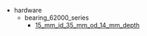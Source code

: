 * hardware
  * bearing_62000_series
    * [15_mm_id_35_mm_od_14_mm_depth](hardware/bearing_62000_series/15_mm_id_35_mm_od_14_mm_depth)
